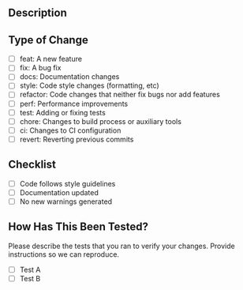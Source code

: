 ## Description
<!-- Describe your changes -->

## Type of Change
- [ ] feat: A new feature
- [ ] fix: A bug fix
- [ ] docs: Documentation changes
- [ ] style: Code style changes (formatting, etc)
- [ ] refactor: Code changes that neither fix bugs nor add features
- [ ] perf: Performance improvements
- [ ] test: Adding or fixing tests
- [ ] chore: Changes to build process or auxiliary tools
- [ ] ci: Changes to CI configuration
- [ ] revert: Reverting previous commits

## Checklist
- [ ] Code follows style guidelines
- [ ] Documentation updated
- [ ] No new warnings generated

## How Has This Been Tested?

Please describe the tests that you ran to verify your changes. Provide instructions so we can reproduce.

- [ ] Test A
- [ ] Test B